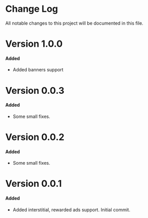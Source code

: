 # Change Log
All notable changes to this project will be documented in this file.

# Version 1.0.0

#### Added
* Added banners support

# Version 0.0.3

#### Added
* Some small fixes.

# Version 0.0.2

#### Added
* Some small fixes.

# Version 0.0.1

#### Added
* Added interstitial, rewarded ads support. Initial commit.
